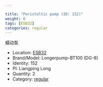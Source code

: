 ```yaml
---

title: "Peristaltic pump (ID: 152)"
weight: 0
tags: [ESB32]
categories: regular
---
```


蠕动泵

<!--more-->



- Location: [ESB32](../../tags/esb32)
- Brand/Model: Longerpump-BT100 (DG-8)
- Identity: 152
- PI: Liangping Long
- Quantity: 2
- Category: [regular](../../categories/regular)






